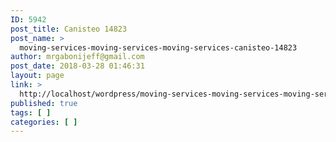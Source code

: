 ```yaml
---
ID: 5942
post_title: Canisteo 14823
post_name: >
  moving-services-moving-services-moving-services-canisteo-14823
author: mrgabonijeff@gmail.com
post_date: 2018-03-28 01:46:31
layout: page
link: >
  http://localhost/wordpress/moving-services-moving-services-moving-services-canisteo-14823/
published: true
tags: [ ]
categories: [ ]
---
```

